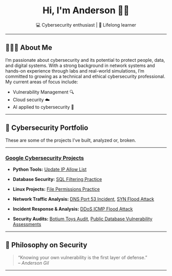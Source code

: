 <h1 align="center">Hi, I'm Anderson 👋🏾</h1>

<p align="center">💻 Cybersecurity enthusiast | 🧠 Lifelong learner</p>

---

## 👨🏾‍💻 About Me

I’m passionate about cybersecurity and its potential to protect people, data, and digital systems. With a strong background in network systems and hands-on experience through labs and real-world simulations, I’m committed to growing as a technical and ethical cybersecurity professional. My current areas of focus include:

- Vulnerability Management 🔍
- Cloud security ☁️
- AI applied to cybersecurity 🤖

---

## 📁 Cybersecurity Portfolio

These are some of the projects I've built, analyzed or, broken.

---

### [Google Cybersecurity Projects](https://github.com/asgilm/Google-Cybersecurity-Projects)

- **Python Tools:** [Update IP Allow List](https://github.com/asgilm/Cybersecurity-Projects/tree/main/python-tools/update-ip-allow-list)

- **Database Security:** [SQL Filtering Practice](https://github.com/asgilm/Cybersecurity-Projects/tree/main/database-security/sql-filtering-practice)

- **Linux Projects:** [File Permissions Practice](https://github.com/asgilm/Cybersecurity-Projects/tree/main/linux-projects/file-permissions-practice)    

- **Network Traffic Analysis:** [DNS Port 53 Incident](https://github.com/asgilm/Cybersecurity-Projects/tree/main/network-traffic-analysis/DNS-port-53-incident), [SYN Flood Attack](https://github.com/asgilm/Cybersecurity-Projects/tree/main/network-traffic-analysis/SYN-flood-attack)

- **Incident Response & Analysis:** [DDoS ICMP Flood Attack](https://github.com/asgilm/Cybersecurity-Projects/tree/main/incident-response-and-analysis/ddos-icmp-flood-attack)

- **Security Audits:** [Botium Toys Audit](https://github.com/asgilm/Cybersecurity-Projects/tree/main/audits/botium-toys-audit), [Public Database Vulnerability Assessments](https://github.com/asgilm/Cybersecurity-Projects/tree/main/audits/public-database-vulnerability-assessments)

---

## 🧠 Philosophy on Security

> “Knowing your own vulnerability is the first layer of defense.”  
> *– Anderson Gil*

---
<!--
## 📫 Let's Connect

- 💼 [LinkedIn](https://www.linkedin.com/in/anderson-gil/)

---
